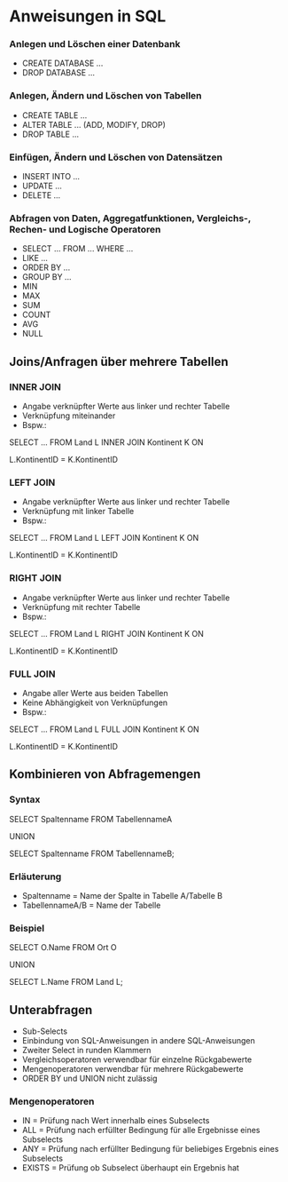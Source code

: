 # Anweisungen in SQL

### Anlegen und Löschen einer Datenbank
- CREATE DATABASE ...
- DROP DATABASE ...

### Anlegen, Ändern und Löschen von Tabellen
- CREATE TABLE ...
- ALTER TABLE ... (ADD, MODIFY, DROP)
- DROP TABLE ...

### Einfügen, Ändern und Löschen von Datensätzen
- INSERT INTO ...
- UPDATE ...
- DELETE ...

### Abfragen von Daten, Aggregatfunktionen, Vergleichs-, Rechen- und Logische Operatoren
- SELECT ... FROM ... WHERE ...
- LIKE ...
- ORDER BY ...
- GROUP BY ...
- MIN
- MAX
- SUM
- COUNT
- AVG
- NULL

## Joins/Anfragen über mehrere Tabellen

### INNER JOIN
- Angabe verknüpfter Werte aus linker und rechter Tabelle
- Verknüpfung miteinander
- Bspw.:

SELECT ... FROM Land L INNER JOIN Kontinent K ON

L.KontinentID = K.KontinentID

### LEFT JOIN
- Angabe verknüpfter Werte aus linker und rechter Tabelle
- Verknüpfung mit linker Tabelle
- Bspw.:

SELECT ... FROM Land L LEFT JOIN Kontinent K ON

L.KontinentID = K.KontinentID

### RIGHT JOIN
- Angabe verknüpfter Werte aus linker und rechter Tabelle
- Verknüpfung mit rechter Tabelle
- Bspw.:

SELECT ... FROM Land L RIGHT JOIN Kontinent K ON

L.KontinentID = K.KontinentID

### FULL JOIN
- Angabe aller Werte aus beiden Tabellen
- Keine Abhängigkeit von Verknüpfungen
- Bspw.:

SELECT ... FROM Land L FULL JOIN Kontinent K ON

L.KontinentID = K.KontinentID

## Kombinieren von Abfragemengen

### Syntax
SELECT Spaltenname FROM TabellennameA

UNION

SELECT Spaltenname FROM TabellennameB;

### Erläuterung
- Spaltenname = Name der Spalte in Tabelle A/Tabelle B
- TabellennameA/B = Name der Tabelle

### Beispiel
SELECT O.Name FROM Ort O

UNION

SELECT L.Name FROM Land L;

## Unterabfragen
- Sub-Selects
- Einbindung von SQL-Anweisungen in andere SQL-Anweisungen
- Zweiter Select in runden Klammern
- Vergleichsoperatoren verwendbar für einzelne Rückgabewerte
- Mengenoperatoren verwendbar für mehrere Rückgabewerte
- ORDER BY und UNION nicht zulässig
 
### Mengenoperatoren
- IN = Prüfung nach Wert innerhalb eines Subselects
- ALL = Prüfung nach erfüllter Bedingung für alle Ergebnisse eines Subselects
- ANY = Prüfung nach erfüllter Bedingung für beliebiges Ergebnis eines Subselects
- EXISTS = Prüfung ob Subselect überhaupt ein Ergebnis hat
